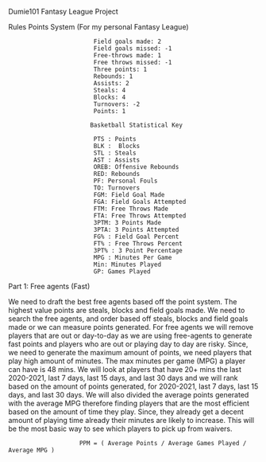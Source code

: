 Dumie101 Fantasy League Project


Rules
					   Points System (For my personal Fantasy League)
					   
							Field goals made: 2 
							Field goals missed: -1
							Free-throws made: 1
							Free throws missed: -1
							Three points: 1
							Rebounds: 1
							Assists: 2
							Steals: 4
							Blocks: 4
							Turnovers: -2
							Points: 1

						   Basketball Statistical Key 
						
							PTS : Points
							BLK :  Blocks
							STL : Steals
							AST : Assists 
							OREB: Offensive Rebounds
							RED: Rebounds
							PF: Personal Fouls 
							TO: Turnovers
							FGM: Field Goal Made
							FGA: Field Goals Attempted 
							FTM: Free Throws Made
							FTA: Free Throws Attempted
							3PTM: 3 Points Made 
							3PTA: 3 Points Attempted
							FG% : Field Goal Percent 
							FT% : Free Throws Percent 
							3PT% : 3 Point Percentage 
							MPG : Minutes Per Game 
							Min: Minutes Played
							GP: Games Played



Part 1: Free agents (Fast)

We need to draft the best free agents based off the point system. The highest value points are steals, blocks and 
field goals made. We need to search the free agents, and order based off steals, blocks and field goals made or we 
can measure points generated. For free agents we will remove players that are out or day-to-day as we are using free-agents 
to generate fast points and players who are out or playing day to day are risky. Since, we need to generate the maximum amount of points, 
we need players that play high amount of minutes. The max minutes per game (MPG) a player can have is 48 mins. We will look at players that have 
20+ mins the last 2020-2021, last 7 days, last 15 days, and last 30 days and we will rank based on the amount of points generated, for 2020-2021, last 7 days, last 15 days, and last 30 days. We will also  divided the average points generated with the average MPG therefore finding players that are the most efficient based on the amount of time they play. Since, they already get a decent amount of playing time already their minutes are likely to increase. This will be the most basic way to see which players to pick up from waivers. 

				        PPM = ( Average Points / Average Games Played / Average MPG ) 
        
